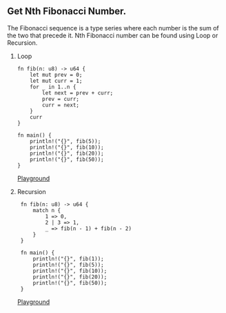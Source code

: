 ## Get Nth Fibonacci Number.

The Fibonacci sequence is a type series where each number is the sum of the two that precede it. Nth Fibonacci number can be found using Loop or Recursion.

1. Loop

   ```
   fn fib(n: u8) -> u64 {
       let mut prev = 0;
       let mut curr = 1;
       for _ in 1..n {
           let next = prev + curr;
           prev = curr;
           curr = next;
       }
       curr
   }

   fn main() {
       println!("{}", fib(5));
       println!("{}", fib(10));
       println!("{}", fib(20));
       println!("{}", fib(50));
   }
   ```

   [Playground](https://play.rust-lang.org/?version=stable&mode=debug&edition=2021&gist=442aa054302727dd1607aba43c8d2f29)

2. Recursion

   ```
    fn fib(n: u8) -> u64 {
        match n {
            1 => 0,
            2 | 3 => 1,
            _ => fib(n - 1) + fib(n - 2)
        }
    }

    fn main() {
        println!("{}", fib(1));
        println!("{}", fib(5));
        println!("{}", fib(10));
        println!("{}", fib(20));
        println!("{}", fib(50));
    }
   ```

   [Playground](https://play.rust-lang.org/?version=stable&mode=debug&edition=2021&gist=20f6fefc0bb3d008d47745b3dd2f55c3)
